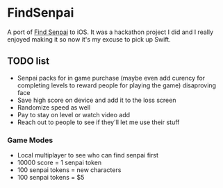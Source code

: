 # FindSenpai
A port of [Find Senpai](www.findsenpai.co) to iOS. It was a hackathon project I did and I really enjoyed making it so now it's my excuse to pick up Swift.
## TODO list
- Senpai packs for in game purchase (maybe even add curency for completing levels to reward people for playing the game) disaproving face
- Save high score on device and add it to the loss screen
- Randomize speed as well
- Pay to stay on level or watch video add
- Reach out to people to see if they'll let me use their stuff

### Game Modes
- Local multiplayer to see who can find senpai first
- 10000 score = 1 senpai token
- 100 senpai tokens = new characters
- 100 senpai tokens = $5
